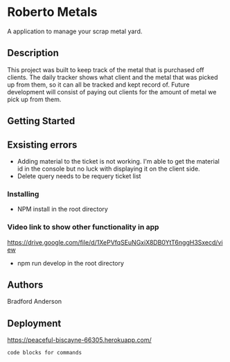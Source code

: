 # Roberto Metals

A application to manage your scrap metal yard. 

## Description

This project was built to keep track of the metal that is purchased off clients. The daily tracker shows what client and the metal that was picked up from them, so it can all be tracked and kept record of. Future development will consist of paying out clients for the amount of metal we pick up from them. 

## Getting Started

## Exsisting errors
* Adding material to the ticket is not working. I'm able to get the material id in the console but no luck with displaying it on the client side. 
* Delete query needs to be requery ticket list 

### Installing

* NPM install in the root directory

### Video link to show other functionality in app
https://drive.google.com/file/d/1XePVfqSEuNGxiX8DB0YtT6nggH3Sxecd/view

* npm run develop in the root directory

## Authors

Bradford Anderson

## Deployment
https://peaceful-biscayne-66305.herokuapp.com/

```
code blocks for commands
```
